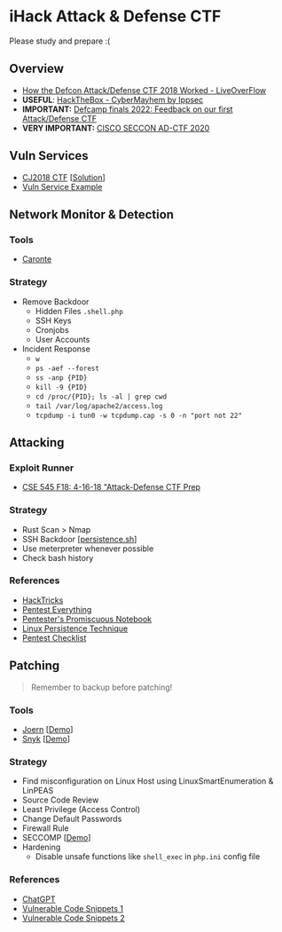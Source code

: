 # iHack Attack & Defense CTF
Please study and prepare :(

## Overview
- [How the Defcon Attack/Defense CTF 2018 Worked - LiveOverFlow](https://www.youtube.com/watch?v=RkaLyji9pNs)
- **USEFUL**: [HackTheBox - CyberMayhem by Ippsec](https://www.youtube.com/watch?v=o42dgCOBkRk)
- **IMPORTANT:** [Defcamp finals 2022: Feedback on our first Attack/Defense CTF](https://www.riskinsight-wavestone.com/en/2022/11/defcamp-finals-2022-feedback-on-our-first-attack-defense-ctf/)
- **VERY IMPORTANT:** [CISCO SECCON AD-CTF 2020](https://medium.com/csictf/cisco-seccon-2020-ad-ctf-2614b27f387a)

## Vuln Services
- [CJ2018 CTF](https://github.com/farisv/CJ2018-Final-CTF) [[Solution](https://rhamaa.github.io/post/2018/10/17/Cyber-Jawara-2018-Final-Web-Exploitation/)]
- [Vuln Service Example](https://github.com/oldeurope/rwthctf2012/tree/master/services)

## Network Monitor & Detection
### Tools
- [Caronte](https://github.com/eciavatta/caronte)

### Strategy

- Remove Backdoor
  - Hidden Files `.shell.php`
  - SSH Keys
  - Cronjobs
  - User Accounts
- Incident Response
  - `w`
  - `ps -aef --forest`
  - `ss -anp {PID}`   
  - `kill -9 {PID}`
  - `cd /proc/{PID}; ls -al | grep cwd`
  - `tail /var/log/apache2/access.log`
  - `tcpdump -i tun0 -w tcpdump.cap -s 0 -n "port not 22"`

## Attacking
### Exploit Runner
- [CSE 545 F18: 4-16-18 "Attack-Defense CTF Prep](https://github.com/AchyuthaBharadwaj/PCTF)

### Strategy
- Rust Scan > Nmap
- SSH Backdoor [[persistence.sh](persistence.sh)]
- Use meterpreter whenever possible
- Check bash history

### References
- [HackTricks](https://book.hacktricks.xyz/welcome/readme)
- [Pentest Everything](https://viperone.gitbook.io/pentest-everything/)
- [Pentester's Promiscuous Notebook](https://ppn.snovvcrash.rocks/)
- [Linux Persistence Technique](https://www.linode.com/docs/guides/linux-red-team-persistence-techniques/)
- [Pentest Checklist](https://systemweakness.com/basic-pentesting-cheat-sheet-c43e1647c753)

## Patching
> Remember to backup before patching!
### Tools
- [Joern](https://github.com/joernio/joern) [[Demo](https://www.youtube.com/watch?v=qtGRNb_2Khs)]
- [Snyk](https://github.com/snyk/) [[Demo](https://www.youtube.com/watch?v=tyL3Ouais1c)]

### Strategy
- Find misconfiguration on Linux Host using LinuxSmartEnumeration & LinPEAS
- Source Code Review
- Least Privilege (Access Control)
- Change Default Passwords
- Firewall Rule
- SECCOMP [[Demo](https://attackdefense.com/challengedetailsnoauth?cid=1826)]
- Hardening
  - Disable unsafe functions like `shell_exec` in `php.ini` config file

### References
- [ChatGPT](https://chat.openai.com/chat)
- [Vulnerable Code Snippets 1](https://github.com/snoopysecurity/Vulnerable-Code-Snippets)
- [Vulnerable Code Snippets 2](https://github.com/yeswehack/vulnerable-code-snippets)
